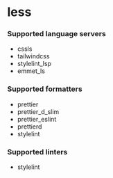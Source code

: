 <!--- THIS DOCUMENT IS AUTOMATICALLY GENERATED, DON'T EDIT IT -->
# less

### Supported language servers

- cssls
- tailwindcss
- stylelint_lsp
- emmet_ls

### Supported formatters

- prettier
- prettier_d_slim
- prettier_eslint
- prettierd
- stylelint

### Supported linters

- stylelint
